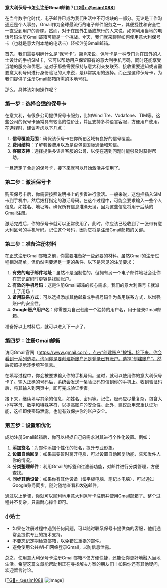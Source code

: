 **意大利保号卡怎么注册Gmail邮箱？[[TG💪+ @esim1088](https://t.me/s/esim1088)]**

在当今数字化时代，电子邮件已成为我们生活中不可或缺的一部分。无论是工作沟通还是个人事务，Gmail作为全球最流行的电子邮件服务之一，其便捷性和安全性一直受到用户的青睐。然而，对于在国外生活或旅行的人来说，如何利用当地的电话号码注册Gmail邮箱可能是一个挑战。今天，我们就来聊聊如何使用意大利保号卡（也就是意大利本地的电话卡）轻松注册Gmail邮箱。

首先，我们需要明确什么是“保号卡”。简单来说，保号卡是一种专门为在国外的人士设计的手机SIM卡，它可以帮助用户保留原有的意大利手机号码，同时还能享受当地的服务和优惠。这对于那些需要保持与意大利亲友联系、接收重要通知或者需要意大利号码进行身份验证的人来说，是非常实用的选择。而正是这种保号卡，为我们提供了注册Gmail邮箱所需的本地号码。

那么，具体该如何操作呢？

### 第一步：选择合适的保号卡

在意大利，有很多公司提供保号卡服务，比如Wind Tre、Vodafone、TIM等。这些公司的保号卡通常具有较高的性价比，并且支持多种语言客服，方便用户使用。在选择时，建议考虑以下几点：

1. **信号覆盖范围**：确保该保号卡在你所在区域有良好的信号覆盖。
2. **费用结构**：了解套餐费用以及是否包含国际通话和短信。
3. **客服支持**：选择提供多语言客服的公司，以便在遇到问题时能够及时获得帮助。

一旦选定了合适的保号卡，接下来就可以开始激活并使用了。

### 第二步：激活保号卡

购买保号卡后，你需要按照说明书上的步骤进行激活。一般来说，这包括插入SIM卡到手机中，然后拨打指定的激活号码。在这个过程中，可能会要求输入一些个人信息，如姓名、地址等。确保所有信息准确无误，因为这些信息将用于后续的Gmail注册。

激活完成后，你的保号卡就可以正常使用了。此时，你应该已经收到了一张带有意大利区号的手机号码。记住这个号码，因为它将是注册Gmail邮箱的关键。

### 第三步：准备注册材料

在正式注册Gmail邮箱之前，你需要准备好一些必要的材料。虽然Gmail的注册过程相对简单，但仍然需要满足一定的条件。以下是常见的注册要求：

1. **有效的电子邮件地址**：虽然不是强制性的，但拥有另一个电子邮件地址会让你在忘记密码时更容易找回账户。
2. **有效的手机号码**：这是注册Gmail邮箱的核心需求。我们的意大利保号卡就派上了用场！
3. **备用联系方式**：可以选择添加其他邮箱或手机号码作为备用联系方式，以增强账户的安全性。
4. **Google账户用户名**：你需要为自己创建一个独特的用户名，用于登录Gmail邮箱。

准备好以上材料后，就可以进入下一步了。

### 第四步：注册Gmail邮箱

访问Gmail官网（https://www.gmail.com），点击“创建账户”按钮。接下来，你会看到一系列选项，询问你是要创建新账户还是登录已有账户。选择“创建账户”，然后按照提示逐步填写信息。

在填写过程中，你会被要求输入你的手机号码。这时，就可以使用你的意大利保号卡了。输入正确的号码后，系统会发送一条验证码短信到你的手机上。收到验证码后，将其输入到网页中，即可完成验证步骤。

接下来，继续填写其余的信息，如姓名、密码等。记住，密码应尽量复杂，包含大小写字母、数字和特殊字符，以提高账户的安全性。此外，建议启用双重认证功能，这样即使密码泄露，也能有效保护你的账户安全。

### 第五步：设置和优化

成功注册Gmail邮箱后，你可以根据自己的需求对其进行个性化设置。例如：

1. **添加签名**：为邮件添加个性化的签名，提升专业形象。
2. **设置自动回复**：如果需要暂时离开电脑，可以设置自动回复功能，告知发件人你的情况。
3. **分类整理邮件**：利用Gmail的标签和过滤器功能，对邮件进行分类管理，方便查找。
4. **同步其他设备**：如果你有其他设备（如平板电脑、笔记本电脑），可以通过Google账号同步，随时随地查看和发送邮件。

通过以上步骤，你就可以顺利地用意大利保号卡注册并使用Gmail邮箱了。整个过程并不复杂，只需耐心操作即可。

### 小贴士

- 如果在注册过程中遇到任何问题，可以随时联系保号卡提供商的客服，他们通常会提供专业的技术支持。
- 不要忘记定期检查邮箱，以免错过重要的邮件。
- 避免使用公共Wi-Fi网络登录Gmail，以防信息泄露。

总之，使用意大利保号卡注册Gmail邮箱不仅方便快捷，还能让你更好地融入当地生活。希望这篇文章能帮助到正在寻找解决方案的朋友们！如果你还有其他疑问，欢迎留言讨论。

[[TG💪+ @esim1088](https://t.me/s/esim1088) ![Image](https://i.postimg.cc/4NQfJmqS/Snipaste-2025-05-13-00-14-12.png)]
